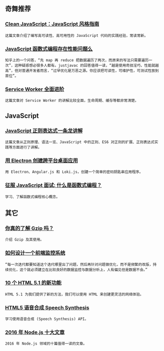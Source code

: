 
## 奇舞推荐

### [Clean JavaScript：JavaScript 风格指南](https://github.com/alivebao/clean-code-js/blob/master/README.md)

    这篇文章介绍了编写高可读性、高可用性的 JavaScript 代码的实践经验，常读常新。

### [JavaScript 函数式编程存在性能问题么](https://www.zhihu.com/question/54637225)

    知乎上的一个问答，“先 map 再 reduce 把数据遍历了两次，而原来的写法只需要遍历一次”，这种疑惑想必很多人都有。justjavac 的回答值得一读，“越是使用奇技淫巧，性能就越高”，但对普通开发者而言，“过早优化是万恶之源。你应该把可读性，可维护性，可测试性放到首位”。

### [Service Worker 全面进阶](https://segmentfault.com/a/1190000008050742)

    这篇文章对 Service Worker 的讲解比较全面，生命周期、缓存等都非常清楚。

## JavaScript

### [JavaScript 正则表达式一条龙讲解](https://segmentfault.com/a/1190000008088937)

    这篇文章从正则原理、语法一览、JavaScript 中的正则、ES6 对正则的扩展、正则表达式实践等方面进行了讲解。

### [用 Electron 创建跨平台桌面应用](http://www.zcfy.cc/article/building-cross-platform-desktop-apps-with-electron-toptal-2247.html)

    用 Electron、Angular.js 和 Loki.js，创建一个简单的密码钥匙串应用程序。

### [征服 JavaScript 面试: 什么是函数式编程？](http://www.zcfy.cc/article/master-the-javascript-interview-what-is-functional-programming-2221.html)

    学习、了解函数式编程核心概念。

## 其它

### [你真的了解 Gzip 吗？](http://mp.weixin.qq.com/s/YMq03cH1zg_3Uwaln4ycYA)

    介绍 Gzip 及其使用。

### [如何设计一个前端监控系统](http://www.cnblogs.com/yexiaochai/p/6246490.html)

    “每一次迭代都要知道这个迭代哪里出了问题，然后再针对问题做优化，而不是频繁的改版，持续优化，这个就必须建立在比较良好的数据监控与数据分析上，人有偏见但是数据不会。”

### [10 个 HTML 5.1 的新功能](http://www.w3cplus.com/html5/10-new-features-of-html-5-1.html)

    HTML 5.1 为我们提供了新的方法，我们可以使用 HTML 来创建更灵活的网络体验。

### [HTML5 语音合成 Speech Synthesis](http://www.zhangxinxu.com/wordpress/2017/01/html5-speech-recognition-synthesis-api/)

    学习使用语音合成 (Speech Synthesis) API。

### [2016 年 Node.js 十大文章](http://www.zcfy.cc/article/the-10-most-important-node-js-articles-of-2016-risingstack-2201.html)

    2016 年 Node.js 领域的十篇值得一读的文章。

